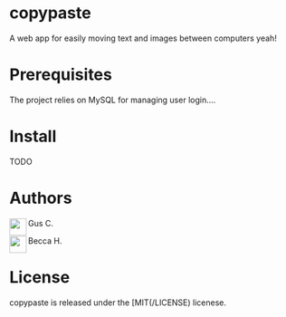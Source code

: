 # copypaste
A web app for easily moving text and images between computers
yeah!

# Prerequisites

The project relies on MySQL for managing user login....

# Install 

TODO

# Authors


<a href="https://github.com/gustebeast"><img src="https://avatars1.githubusercontent.com/u/2363461?v=3&s=400" align="left" height="30px"></a> Gus C.

<a href="https://github.com/bebie529"><img src="https://avatars1.githubusercontent.com/u/26313605?v=3&s=400" align="left" height="30px"></a> Becca H. 

# License 

copypaste is released under the [MIT(/LICENSE) licenese.
